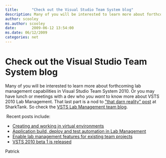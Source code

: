 ```yaml
---
title:      "Check out the Visual Studio Team System blog"
description: Many of you will be interested to learn more about forthcoming lab management capabilities in Visual Studio Team System 2010.
author: scooley
ms.author: scooley
date:       2009-06-12 13:54:00
ms.date: 06/12/2009
categories: net
---
```

# Check out the Visual Studio Team System blog

Many of you will be interested to learn more about forthcoming lab management capabilities in Visual Studio Team System 2010. Or you may have lunch or meetings with a dev who _you_ _want_ to know more about VSTS 2010 Lab Management. That last part is a nod to ["that darn reality" post](https://www.computerworld.com/article/2481968/that-darn-reality-.html "ComputerWorld's sharktank") at SharkTank. So check the [VSTS Lab Management team blog](/archive/blogs/lab_management/ "VSTS Lab Management team blog"). 

 Recent posts include:

  * [Creating and working in virtual environments](/archive/blogs/lab_management/creating-and-working-with-virtual-environments)
  * [Application build, deploy and test automation in Lab Management](/archive/blogs/lab_management/application-build-deploy-and-test-automation-in-lab-management)
  * [Enable lab management features for existing team projects](/archive/blogs/lab_management/enable-lab-management-features-for-existing-team-projects)
  * [VSTS 2010 beta 1 is released](/archive/blogs/lab_management/vsts-2010-beta1-is-released)



Patrick
